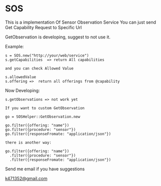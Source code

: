 # SOS

This is a implementation Of Sensor Observation Service
You can just send Get Capability Request to Specific Url

GetObservation is developing, suggest to not use it.

Example:

 	s = SOS.new("http://your/web/service")
  	s.getCapabilities  => return All capabilities

  	and you can check Allowed Value

  	s.allowedValue
 	s.offering =>  return all offerings from @capability


Now Developing:

 	s.getObservations => not work yet

 	If you want to custom GetObservation

 	go = SOSHelper::GetObservation.new

    go.filter({offering: "name"})
	go.filter({procedure: "sensor"})
	go.filter({responseFromate: "application/json"})

 	there is another way:

 	go.filter({offering: "name"})
 	  .filter({procedure: "sensor"})
 	  .filter({responseFromate: "application/json"})
   

Send me email if you have suggestions

k471352@gmail.com